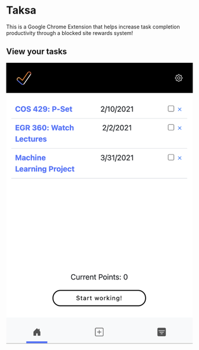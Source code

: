 # Taksa
This is a Google Chrome Extension that helps increase task completion productivity through a blocked site rewards system!

## View your tasks
![Alt text](demonstration/home.png?raw=true "home")
